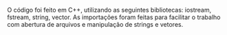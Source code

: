 O código foi feito em C++, utilizando as seguintes bibliotecas: iostream, fstream, string, vector. As importações foram feitas para facilitar o trabalho com abertura de arquivos e manipulação de strings e vetores.
